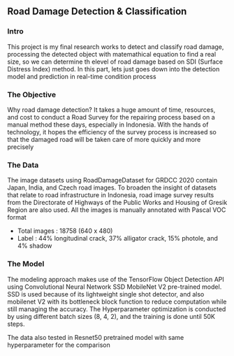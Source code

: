 ## Road Damage Detection & Classification

### Intro
This project is my final research works to detect and classify road damage, processing the detected object with matemathical equation to find a real size, so we can determine th elevel of road damage based on SDI (Surface Distress Index) method. In this part, lets just goes down into the detection model and prediction in real-time condition process

### The Objective
Why road damage detection? It takes a huge amount of time, resources, and cost to conduct a Road Survey for the repairing process based on a manual method these days, especially in Indonesia. With the hands of technology, it hopes the efficiency of the survey process is increased so that the damaged road will be taken care of more quickly and more precisely

### The Data
The image datasets using RoadDamageDataset for GRDCC 2020 contain Japan, India, and Czech road images. To broaden the insight of datasets that relate to road 
infrastructure in Indonesia, road image survey results from the Directorate of Highways of the Public Works and Housing of Gresik Region are also used. All the images is manually annotated with Pascal VOC format

- Total images : 18758 (640 x 480) 
- Label : 44% longitudinal crack, 37% alligator crack, 15% photole, and 4% shadow

### The Model
The modeling approach makes use of the TensorFlow Object Detection API using Convolutional Neural Network SSD MobileNet V2 pre-trained model. SSD is used because of its lightweight single shot detector, and also mobilenet V2 with its bottleneck block function to reduce computation while still managing the accuracy. The Hyperparameter optimization is conducted by using different batch sizes (8, 4, 2), and the training is done until 50K steps.


The data also tested in Resnet50 pretrained model with same hyperparameter for the comparison
